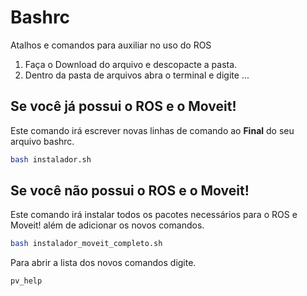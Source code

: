 # Bashrc

Atalhos e comandos para auxiliar no uso do ROS

1. Faça o Download do arquivo e descopacte a pasta.
2. Dentro da pasta de arquivos abra o terminal e digite ...

## Se você já possui o ROS e o Moveit!

Este comando irá escrever novas linhas de comando ao **Final** do seu arquivo bashrc.
```sh
bash instalador.sh
```

## Se você não possui o ROS e o Moveit!

Este comando irá instalar todos os pacotes necessários para o ROS e Moveit! além de adicionar os novos comandos.
```sh
bash instalador_moveit_completo.sh
```

Para abrir a lista dos novos comandos digite.
```sh
pv_help
```
